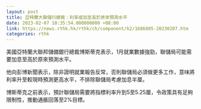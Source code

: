 ```yaml
---
layout: post
title: 亞特蘭大聯儲行總裁：利率或加至高於原來預測水平
date: 2023-02-07 10:35:54.000000000 +08:00
link: https://news.rthk.hk/rthk/ch/component/k2/1686805-20230207.htm
categories: rthk
---
```


美國亞特蘭大聯邦儲備銀行總裁博斯蒂克表示，1月就業數據強勁，聯儲局可能需要加息至高於原來預測水平。

他向彭博新聞表示，除非證明就業報告反常，否則聯儲局必須做更多工作，意味將利率升至較現時預測更高水平，不排除聯儲局考慮加息半厘。

博斯蒂克之前表示，預計聯儲局需要將指標利率升到5至5.25厘，令政策具有足夠限制性，推動通脹回落至2%目標。
